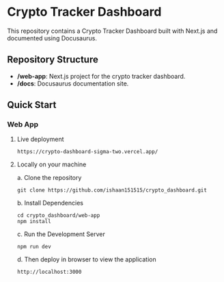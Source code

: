 # Crypto Tracker Dashboard

This repository contains a Crypto Tracker Dashboard built with Next.js and documented using Docusaurus.

## Repository Structure

- **/web-app**: Next.js project for the crypto tracker dashboard.
- **/docs**: Docusaurus documentation site.

## Quick Start

### Web App

1. Live deployment 
   ```
   https://crypto-dashboard-sigma-two.vercel.app/
   ```

2. Locally on your machine
   
   a. Clone the repository 
   ```
   git clone https://github.com/ishaan151515/crypto_dashboard.git
   ```
   b. Install Dependencies
   ```
   cd crypto_dashboard/web-app
   npm install
   ```
   c. Run the Development Server
   ```
   npm run dev
   ```
   d. Then deploy in browser to view the application
   ```
   http://localhost:3000
   ```
   


